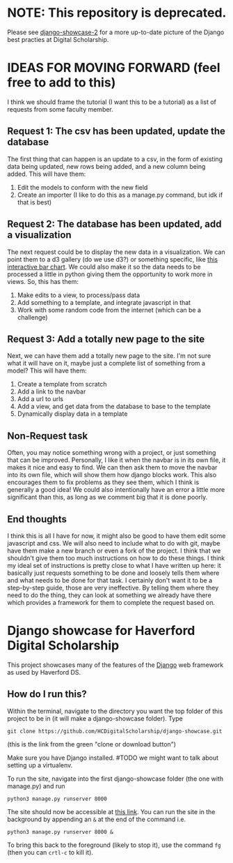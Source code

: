 # NOTE: This repository is deprecated.

Please see [django-showcase-2](https://github.com/HCDigitalScholarship/django-showcase-2) for a more up-to-date picture of the Django best practies at Digital Scholarship.

# IDEAS FOR MOVING FORWARD (feel free to add to this)
I think we should frame the tutorial (I want this to be a tutorial) as a list of requests from some faculty member.

## Request 1: The csv has been updated, update the database
The first thing that can happen is an update to a csv, in the form of existing data being updated, new rows being added, and a new column being added. This will have them:

  1. Edit the models to conform with the new field
  2. Create an importer (I like to do this as a manage.py command, but idk if that is best)
 

## Request 2: The database has been updated, add a visualization
The next request could be to display the new data in a visualization. We can point them to a d3 gallery (do we use d3?) or something specific, like [this interactive bar chart](http://bl.ocks.org/Caged/6476579). We could also make it so the data needs to be processed a little in python giving them the opportunity to work more in views. So, this has them:

  1. Make edits to a view, to process/pass data
  2. Add something to a template, and integrate javascript in that
  3. Work with some random code from the internet (which can be a challenge)


## Request 3: Add a totally new page to the site
Next, we can have them add a totally new page to the site. I'm not sure what it will have on it, maybe just a complete list of something from a model? This will have them:
  1. Create a template from scratch
  2. Add a link to the navbar
  3. Add a url to urls
  4. Add a view, and get data from the database to base to the template
  5. Dynamically display data in a template

## Non-Request task
Often, you may notice something wrong with a project, or just something that can be improved. Personally, I like it when the navbar is in its own file, it makes it nice and easy to find. We can then ask them to move the navbar into its own file, which will show them how django blocks work. This also encourages them to fix problems as they see them, which I think is generally a good idea! We could also intentionally have an error a little more significant than this, as long as we comment big that it is done poorly.

## End thoughts
I think this is all I have for now, it might also be good to have them edit some javascript and css. We will also need to include what to do with git, maybe have them make a new branch or even a fork of the project. I think that we shouldn't give them too much instructions on how to do these things. I think my ideal set of instructions is pretty close to what I have written up here: it basically just requests something to be done and loosely tells them where and what needs to be done for that task. I certainly don't want it to be a step-by-step guide, those are very ineffective. By telling them where they need to do the thing, they can look at something we already have there which provides a framework for them to complete the request based on.

# Django showcase for Haverford Digital Scholarship
This project showcases many of the features of the [Django](https://www.djangoproject.com/)
web framework as used by Haverford DS.

## How do I run this?
Within the terminal, navigate to the directory you want the top folder of this project to be in (it will make a django-showcase folder). Type
```
git clone https://github.com/HCDigitalScholarship/django-showcase.git
```

(this is the link from the green "clone or download button")

Make sure you have Django installed. #TODO we might want to talk about setting up a virtualenv.

To run the site, navigate into the first django-showcase folder (the one with manage.py) and run 
```
python3 manage.py runserver 8000
```
The site should now be accessible at [this link](127.0.0.1:8000/).
You can run the site in the background by appending an `&` at the end of the command i.e.
```
python3 manage.py runserver 8000 &
```
To bring this back to the foreground (likely to stop it), use the command `fg` (then you can `crtl-c` to kill it).
